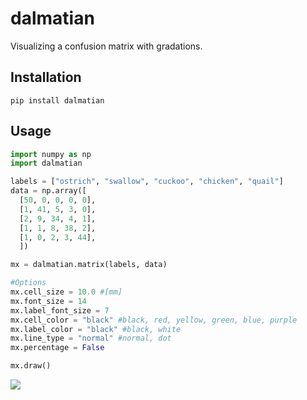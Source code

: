 # dalmatian

Visualizing a confusion matrix with gradations.

## Installation

    pip install dalmatian

## Usage

```python
import numpy as np
import dalmatian

labels = ["ostrich", "swallow", "cuckoo", "chicken", "quail"]
data = np.array([
  [50, 0, 0, 0, 0],
  [1, 41, 5, 3, 0],
  [2, 9, 34, 4, 1],
  [1, 1, 8, 38, 2],
  [1, 0, 2, 3, 44],
  ])

mx = dalmatian.matrix(labels, data)

#Options
mx.cell_size = 10.0 #[mm]
mx.font_size = 14
mx.label_font_size = 7
mx.cell_color = "black" #black, red, yellow, green, blue, purple
mx.label_color = "black" #black, white
mx.line_type = "normal" #normal, dot
mx.percentage = False

mx.draw()
```

![](https://dl.dropboxusercontent.com/u/12208857/img/SIGraphocsKit_matrix_ss.png)
